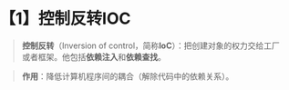 # 【1】控制反转IOC
> **控制反转**（Inversion of control，简称**IoC**）：把创建对象的权力交给工厂或者框架。他包括**依赖注入**和**依赖查找**。

> **作用**：降低计算机程序间的耦合（解除代码中的依赖关系）。